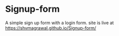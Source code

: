 # Signup-form
A simple sign up form with a login form.
site is live at https://shvmagrawal.github.io/Signup-form/
